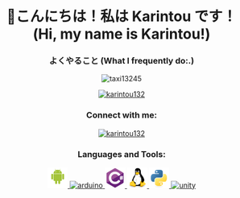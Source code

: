 <h1 align="center">👋こんにちは！私は Karintou です！ (Hi, my name is Karintou!)</h1>
<h3 align="center">よくやること (What I frequently do:.)</h3>

<p align="center"> <img src="https://komarev.com/ghpvc/?username=taxi13245&label=Profile%20views&color=0e75b6&style=flat" alt="taxi13245" /> </p>

<p align="center"> <a href="https://twitter.com/karintou132" target="blank"><img src="https://img.shields.io/twitter/follow/karintou132?logo=twitter&style=for-the-badge" alt="karintou132" /></a> </p>

<h3 align="center">Connect with me:</h3>
<p align="center">
<a href="https://twitter.com/karintou132" target="blank"><img align="center" src="https://raw.githubusercontent.com/rahuldkjain/github-profile-readme-generator/master/src/images/icons/Social/twitter.svg" alt="karintou132" height="30" width="40" /></a>
</p>

<h3 align="center">Languages and Tools:</h3>
<p align="center"> <a href="https://developer.android.com" target="_blank" rel="noreferrer"> <img src="https://raw.githubusercontent.com/devicons/devicon/master/icons/android/android-original-wordmark.svg" alt="android" width="40" height="40"/> </a> <a href="https://www.arduino.cc/" target="_blank" rel="noreferrer"> <img src="https://cdn.worldvectorlogo.com/logos/arduino-1.svg" alt="arduino" width="40" height="40"/> </a> <a href="https://www.w3schools.com/cs/" target="_blank" rel="noreferrer"> <img src="https://raw.githubusercontent.com/devicons/devicon/master/icons/csharp/csharp-original.svg" alt="csharp" width="40" height="40"/> </a> <a href="https://www.linux.org/" target="_blank" rel="noreferrer"> <img src="https://raw.githubusercontent.com/devicons/devicon/master/icons/linux/linux-original.svg" alt="linux" width="40" height="40"/> </a> <a href="https://www.python.org" target="_blank" rel="noreferrer"> <img src="https://raw.githubusercontent.com/devicons/devicon/master/icons/python/python-original.svg" alt="python" width="40" height="40"/> </a> <a href="https://unity.com/" target="_blank" rel="noreferrer"> <img src="https://www.vectorlogo.zone/logos/unity3d/unity3d-icon.svg" alt="unity" width="40" height="40"/> </a> </p>
